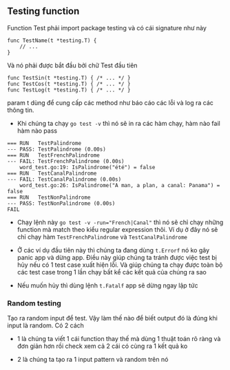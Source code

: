 ## Testing function
Function Test phải import package testing và có cái signature như này
```
func TestName(t *testing.T) {
    // ...
}
```

Và nó phải được bắt đầu bởi chữ Test đầu tiên

```
func TestSin(t *testing.T) { /* ... */ }
func TestCos(t *testing.T) { /* ... */ }
func TestLog(t *testing.T) { /* ... */ }
```

param t dùng để cung cấp các method như báo cáo các lỗi và log ra các thông tin.

- Khi chúng ta chạy `go test -v` thì nó sẽ in ra các hàm chạy, hàm nào fail hàm nào pass 
```
=== RUN   TestPalindrome
--- PASS: TestPalindrome (0.00s)
=== RUN   TestFrenchPalindrome
--- FAIL: TestFrenchPalindrome (0.00s)
    word_test.go:19: IsPalindrome("été") = false
=== RUN   TestCanalPalindrome
--- FAIL: TestCanalPalindrome (0.00s)
    word_test.go:26: IsPalindrome("A man, a plan, a canal: Panama") = false
=== RUN   TestNonPalindrome
--- PASS: TestNonPalindrome (0.00s)
FAIL
```

- Chạy lệnh này `go test -v -run="French|Canal"` thì nó sẽ chỉ chạy những function mà match theo kiểu regular expression thôi. Ví dụ ở đây nó sẽ chỉ chạy hàm `TestFrenchPalindrome` và `TestCanalPalindrome`

- Ở các ví dụ đầu tiên này thì chúng ta đang dùng `t.Errorf` nó ko gây panic app và dừng app. Điều này giúp chúng ta tránh được việc test bị hủy nếu có 1 test case xuất hiện lỗi. Và giúp chúng ta chạy được toàn bộ các test case trong 1 lần chạy bất kể các kết quả của chúng ra sao

- Nếu muốn hủy thì dùng lệnh `t.Fatalf` app sẽ dừng ngay lập tức                                                                         

### Random testing
Tạo ra random input để test. Vậy làm thế nào để biết output đó là đúng khi input là random. Có 2 cách

+ 1 là chúng ta viết 1 cái function thay thế mà dùng 1 thuật toán rõ ràng và đơn giản hơn rồi check xem cả 2 cái có cùng ra 1 kết quả ko

+ 2 là chúng ta tạo ra 1 input pattern và random trên nó